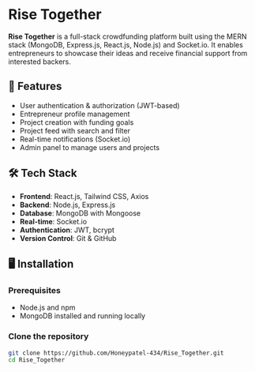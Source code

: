 # Rise Together

**Rise Together** is a full-stack crowdfunding platform built using the MERN stack (MongoDB, Express.js, React.js, Node.js) and Socket.io. It enables entrepreneurs to showcase their ideas and receive financial support from interested backers.

## 🚀 Features

- User authentication & authorization (JWT-based)
- Entrepreneur profile management
- Project creation with funding goals
- Project feed with search and filter
- Real-time notifications (Socket.io)
- Admin panel to manage users and projects

## 🛠️ Tech Stack

- **Frontend**: React.js, Tailwind CSS, Axios
- **Backend**: Node.js, Express.js
- **Database**: MongoDB with Mongoose
- **Real-time**: Socket.io
- **Authentication**: JWT, bcrypt
- **Version Control**: Git & GitHub

## 🖥️ Installation

### Prerequisites
- Node.js and npm
- MongoDB installed and running locally 

### Clone the repository

```bash
git clone https://github.com/Honeypatel-434/Rise_Together.git
cd Rise_Together

